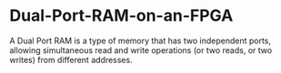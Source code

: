 # Dual-Port-RAM-on-an-FPGA
A Dual Port RAM is a type of memory that has two independent ports, allowing simultaneous read and write operations (or two reads, or two writes) from different addresses. 
